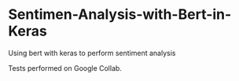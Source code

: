 # Sentimen-Analysis-with-Bert-in-Keras
Using bert with keras to perform sentiment analysis

Tests performed on Google Collab.


